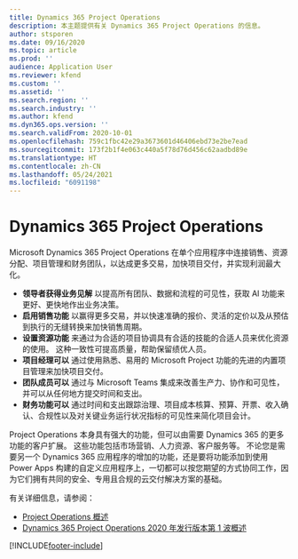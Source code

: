 ```yaml
---
title: Dynamics 365 Project Operations
description: 本主题提供有关 Dynamics 365 Project Operations 的信息。
author: stsporen
ms.date: 09/16/2020
ms.topic: article
ms.prod: ''
audience: Application User
ms.reviewer: kfend
ms.custom: ''
ms.assetid: ''
ms.search.region: ''
ms.search.industry: ''
ms.author: kfend
ms.dyn365.ops.version: ''
ms.search.validFrom: 2020-10-01
ms.openlocfilehash: 759c1fbc42e29a3673601d46406ebd73e2be7ead
ms.sourcegitcommit: 173f2b1f4e063c440a5f78d76d456c62aadbd89e
ms.translationtype: HT
ms.contentlocale: zh-CN
ms.lasthandoff: 05/24/2021
ms.locfileid: "6091198"
---
```

# <a name="dynamics-365-project-operations"></a>Dynamics 365 Project Operations

Microsoft Dynamics 365 Project Operations 在单个应用程序中连接销售、资源分配、项目管理和财务团队，以达成更多交易，加快项目交付，并实现利润最大化。

-   **领导者获得业务见解** 以提高所有团队、数据和流程的可见性，获取 AI 功能来更好、更快地作出业务决策。
-   **启用销售功能** 以赢得更多交易，并以快速准确的报价、灵活的定价以及从预估到执行的无缝转换来加快销售周期。
-   **设置资源功能** 来通过为合适的项目协调具有合适的技能的合适人员来优化资源的使用。 这种一致性可提高质量，帮助保留绩优人员。
-   **项目经理可以** 通过使用熟悉、易用的 Microsoft Project 功能的先进的内置项目管理来加快项目交付。
-   **团队成员可以** 通过与 Microsoft Teams 集成来改善生产力、协作和可见性，并可以从任何地方提交时间和支出。
-   **财务功能可以** 通过时间和支出跟踪治理、项目成本核算、预算、开票、收入确认、合规性以及对关键业务运行状况指标的可见性来简化项目会计。

Project Operations 本身具有强大的功能，但可以由需要 Dynamics 365 的更多功能的客户扩展。 这些功能包括市场营销、人力资源、客户服务等。 不论您是需要另一个 Dynamics 365 应用程序的增加的功能，还是要将功能添加到使用 Power Apps 构建的自定义应用程序上，一切都可以按您期望的方式协同工作，因为它们拥有共同的安全、专用且合规的云交付解决方案的基础。

有关详细信息，请参阅：

- [Project Operations 概述](https://dynamics.microsoft.com/en-us/project-operations/overview/)
- [Dynamics 365 Project Operations 2020 年发行版本第 1 波概述](/dynamics365-release-plan/2020wave1/dynamics365-project-operations/)



[!INCLUDE[footer-include](includes/footer-banner.md)]
